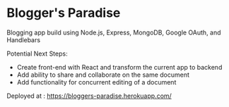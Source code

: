 # Blogger's Paradise
Blogging app build using Node.js, Express, MongoDB, Google OAuth, and Handlebars

Potential Next Steps: 

- Create front-end with React and transform the current app to backend
- Add ability to share and collaborate on the same document 
- Add functionality for concurrent editing of a document

Deployed at : https://bloggers-paradise.herokuapp.com/ 
